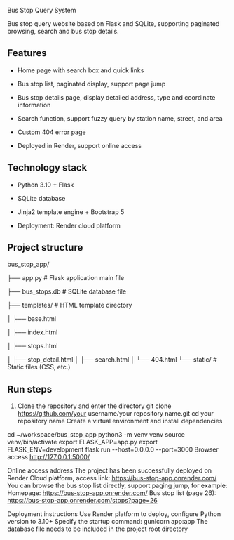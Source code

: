 Bus Stop Query System

Bus stop query website based on Flask and SQLite, supporting paginated browsing, search and bus stop details.

## Features

- Home page with search box and quick links

- Bus stop list, paginated display, support page jump

- Bus stop details page, display detailed address, type and coordinate information

- Search function, support fuzzy query by station name, street, and area

- Custom 404 error page

- Deployed in Render, support online access

## Technology stack

- Python 3.10 + Flask

- SQLite database

- Jinja2 template engine + Bootstrap 5

- Deployment: Render cloud platform

## Project structure

bus_stop_app/

├── app.py # Flask application main file

├── bus_stops.db # SQLite database file

├── templates/ # HTML template directory

│ ├── base.html

│ ├── index.html

│ ├── stops.html

│ ├── stop_detail.html
│ ├── search.html
│ └── 404.html
└── static/ # Static files (CSS, etc.)

## Run steps

1. Clone the repository and enter the directory
git clone https://github.com/your username/your repository name.git
cd your repository name
Create a virtual environment and install dependencies

cd ~/workspace/bus_stop_app
python3 -m venv venv
source venv/bin/activate
export FLASK_APP=app.py
export FLASK_ENV=development
flask run --host=0.0.0.0 --port=3000
Browser access
http://127.0.0.1:5000/


Online access address
The project has been successfully deployed on Render Cloud platform, access link:
https://bus-stop-app.onrender.com/
You can browse the bus stop list directly, support paging jump, for example:
Homepage: https://bus-stop-app.onrender.com/
Bus stop list (page 26): https://bus-stop-app.onrender.com/stops?page=26



Deployment instructions
Use Render platform to deploy, configure Python version to 3.10+
Specify the startup command: gunicorn app:app
The database file needs to be included in the project root directory